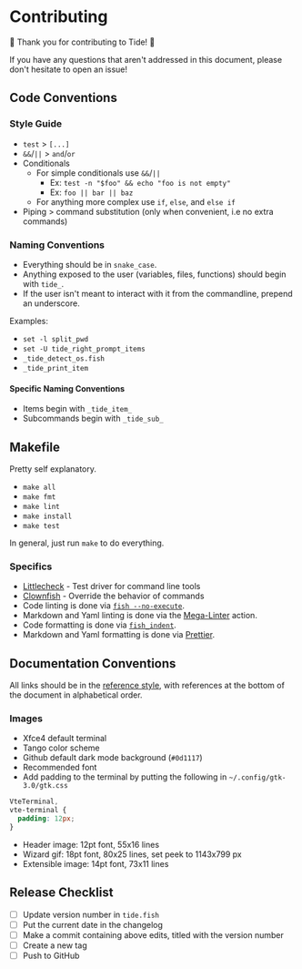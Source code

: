 # Contributing

🌊 Thank you for contributing to Tide! 🌊

If you have any questions that aren't addressed in this document, please don't hesitate to open an issue!

## Code Conventions

### Style Guide

- `test` > `[...]`
- `&&`/`||` > `and`/`or`
- Conditionals
  - For simple conditionals use `&&`/`||`
    - Ex: `test -n "$foo" && echo "foo is not empty"`
    - Ex: `foo || bar || baz`
  - For anything more complex use `if`, `else`, and `else if`
- Piping > command substitution (only when convenient, i.e no extra commands)

### Naming Conventions

- Everything should be in `snake_case`.
- Anything exposed to the user (variables, files, functions) should begin with `tide_`.
- If the user isn't meant to interact with it from the commandline, prepend an underscore.

Examples:

- `set -l split_pwd`
- `set -U tide_right_prompt_items`
- `_tide_detect_os.fish`
- `_tide_print_item`

#### Specific Naming Conventions

- Items begin with `_tide_item_`
- Subcommands begin with `_tide_sub_`

## Makefile

Pretty self explanatory.

- `make all`
- `make fmt`
- `make lint`
- `make install`
- `make test`

In general, just run `make` to do everything.

### Specifics

- [Littlecheck][] - Test driver for command line tools
- [Clownfish][] - Override the behavior of commands
- Code linting is done via [`fish --no-execute`][].
- Markdown and Yaml linting is done via the [Mega-Linter][] action.
- Code formatting is done via [`fish_indent`][].
- Markdown and Yaml formatting is done via [Prettier][].

## Documentation Conventions

All links should be in the [reference style][], with references at the bottom of the document in alphabetical order.

### Images

- Xfce4 default terminal
- Tango color scheme
- Github default dark mode background (`#0d1117`)
- Recommended font
- Add padding to the terminal by putting the following in `~/.config/gtk-3.0/gtk.css`

```css
VteTerminal,
vte-terminal {
  padding: 12px;
}
```

- Header image: 12pt font, 55x16 lines
- Wizard gif: 18pt font, 80x25 lines, set peek to 1143x799 px
- Extensible image: 14pt font, 73x11 lines

## Release Checklist

- [ ] Update version number in `tide.fish`
- [ ] Put the current date in the changelog
- [ ] Make a commit containing above edits, titled with the version number
- [ ] Create a new tag
- [ ] Push to GitHub

[`fish --no-execute`]: https://fishshell.com/docs/current/cmds/fish.html
[`fish_indent`]: https://fishshell.com/docs/current/cmds/fish_indent.html
[clownfish]: https://github.com/IlanCosman/clownfish
[littlecheck]: https://github.com/ridiculousfish/littlecheck
[mega-linter]: https://github.com/nvuillam/mega-linter
[prettier]: https://github.com/prettier/prettier
[reference style]: https://www.markdownguide.org/basic-syntax/#reference-style-links
